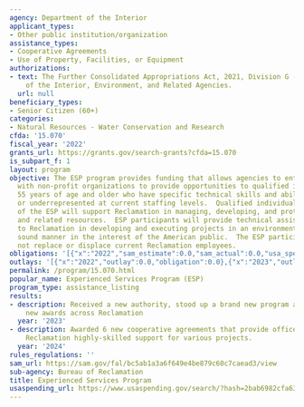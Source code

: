 ```yaml
---
agency: Department of the Interior
applicant_types:
- Other public institution/organization
assistance_types:
- Cooperative Agreements
- Use of Property, Facilities, or Equipment
authorizations:
- text: The Further Consolidated Appropriations Act, 2021, Division G - Department
    of the Interior, Environment, and Related Agencies.
  url: null
beneficiary_types:
- Senior Citizen (60+)
categories:
- Natural Resources - Water Conservation and Research
cfda: '15.070'
fiscal_year: '2022'
grants_url: https://grants.gov/search-grants?cfda=15.070
is_subpart_f: 1
layout: program
objective: The ESP program provides funding that allows agencies to enter into agreements
  with non-profit organizations to provide opportunities to qualified individuals
  55 years of age and older who have specific technical skills and abilities not available
  or underrepresented at current staffing levels.  Qualified individuals who are part
  of the ESP will support Reclamation in managing, developing, and protecting water
  and related resources.  ESP participants will provide technical assistance and support
  to Reclamation in developing and executing projects in an environmentally and economically
  sound manner in the interest of the American public.  The ESP participants will
  not replace or displace current Reclamation employees.
obligations: '[{"x":"2022","sam_estimate":0.0,"sam_actual":0.0,"usa_spending_actual":0.0},{"x":"2023","sam_estimate":0.0,"sam_actual":1335034.0,"usa_spending_actual":1335033.93},{"x":"2024","sam_estimate":713000.0,"sam_actual":0.0,"usa_spending_actual":1428396.68}]'
outlays: '[{"x":"2022","outlay":0.0,"obligation":0.0},{"x":"2023","outlay":530791.95,"obligation":1522801.89},{"x":"2024","outlay":40001.4,"obligation":1240628.72}]'
permalink: /program/15.070.html
popular_name: Experienced Services Program (ESP)
program_type: assistance_listing
results:
- description: Received a new authority, stood up a brand new program and made 11
    new awards across Reclamation
  year: '2023'
- description: Awarded 6 new cooperative agreements that provide offices throughout
    Reclamation highly-skilled support for various projects.
  year: '2024'
rules_regulations: ''
sam_url: https://sam.gov/fal/bc5ab1a3a6f649e4be879c60c7caead3/view
sub-agency: Bureau of Reclamation
title: Experienced Services Program
usaspending_url: https://www.usaspending.gov/search/?hash=2bab6982cfa63ec9fb91c17538a9bf56
---
```

